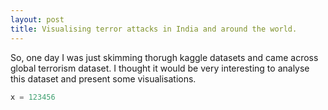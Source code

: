 ```yaml
---
layout: post
title: Visualising terror attacks in India and around the world.
---
```


So, one day I was just skimming thorugh kaggle datasets and came across global terrorism dataset. I thought it would be very interesting to analyse this dataset and present some visualisations. 

```python
x = 123456
```

